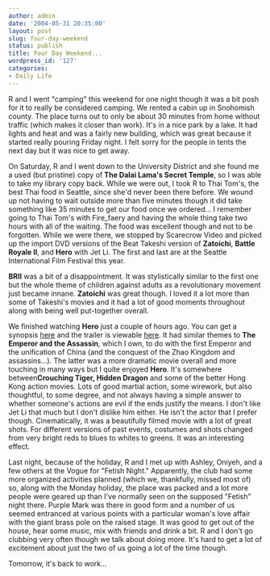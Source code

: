 ```yaml
---
author: admin
date: '2004-05-31 20:35:00'
layout: post
slug: four-day-weekend
status: publish
title: Four Day Weekend...
wordpress_id: '127'
categories:
- Daily Life
---
```

<p>R and I went &quot;camping&quot; this weekend for one night though it was a bit posh for it to really be considered camping. We rented a cabin up in Snohomish county. The place turns out to only be about 30 minutes from home without traffic (which makes it closer than work). It's in a nice park by a lake. It had lights and heat and was a fairly new building, which was great because it started really pouring Friday night. I felt sorry for the people in tents the next day but it was nice to get away.</p><p>On Saturday, R and I went down to the University District and she found me a used (but pristine) copy of<b> The Dalai Lama's Secret Temple</b>, so I was able to take my library copy back. While we were out, I took R to Thai Tom's, the best Thai food in Seattle, since she'd never been there before. We wound up not having to wait outside more than five minutes though it did take something like 35 minutes to get our food once we ordered... I remember going to Thai Tom's with Fire_faery and having the whole thing take two hours with all of the waiting. The food was excellent though and not to be forgotten. While we were 
there, we stopped by Scarecrow Video and picked up the import DVD versions of the Beat Takeshi version of <b>Zatoichi</b>, <b>Battle Royale II</b>, and <b>Hero</b> with Jet Li. The first and last are at the Seattle International Film Festival this year.</p><p><b>BRII</b> was a bit of a disappointment. It was stylistically similar to the first one but the whole theme of children against adults as a revolutionary movement just became innane. <b>Zatoichi</b> was great though. I loved it a lot more than some of Takeshi&#39;s movies and it had a lot of good moments throughout along with being well put-together overall. </p><p>We finished watching <b>Hero</b> just a couple of hours ago. You can get a synopsis <a href="http://www.themoviebox.net/movies/2004/DEFGH/Hero/main-page.html">here</a> and the trailer is viewable <a href="http://www.empiremovies.com/movies/2003/hero.shtml">here</a>. It had similar themes to <b>The Emperor and the Assassin</b>, which I own, to do with the first Emperor and the unification of China (and the conquest of the Zhao Kingdom and assassins...). The latter was a more dramatic movie overall and more touching in many ways but I quite enjoyed <b>Hero</b>. It&#39;s somewhere between<b>Crouching Tiger, Hidden Dragon</b> and some of the better Hong Kong action movies. Lots of good martial action, some wirework, but also thoughtful, to some degree, and not always having a simple answer to whether someone&#39;s actions are evil if the ends justify the means. I don&#39;t like Jet Li that much but I don&#39;t dislike him either. He isn&#39;t the actor that I prefer though. Cinematically, it was a beautifully filmed movie with a lot of great shots. For different versions of past events, costumes and shots changed from very bright reds to blues to whites to greens. It was an interesting effect.</p><p>Last night, because of the holiday, R and I met up with Ashley, Oniyeh, and a few others at the Vogue for &quot;Fetish Night.&quot; Apparently, the club had some more organized activities planned (which we, thankfully, missed most of) so, along with the Monday holiday, the place was packed and a lot more people were geared up than I&#39;ve normally seen on the supposed &quot;Fetish&quot; night there. Purple Mark was there in good form and a number of us seemed entranced at various points with a particular woman&#39;s love affair with the giant brass pole on the raised stage. It was good to get out of the house, hear some music, mix with friends and drink a bit. R and I don&#39;t go clubbing very often though we talk about doing more. It&#39;s 
hard to get a lot of excitement about just the two of us going a lot of the time though.</p><p>Tomorrow, it&#39;s back to work...<b> </b></p>
